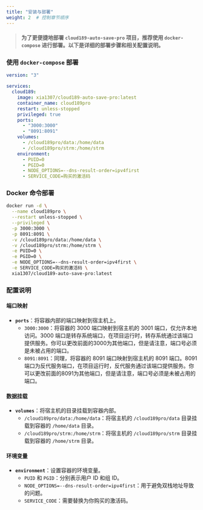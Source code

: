 ```yaml
---
title: "安装与部署"
weight: 2  # 控制章节顺序
---
```


> #### 为了更便捷地部署 `cloud189-auto-save-pro` 项目，推荐使用 `docker-compose` 进行部署。以下是详细的部署步骤和相关配置说明。


### 使用 `docker-compose` 部署

```yaml
version: "3"

services:
  cloud189:
    image: xia1307/cloud189-auto-save-pro:latest
    container_name: cloud189pro
    restart: unless-stopped
    privileged: true
    ports:
      - "3000:3000" 
      - "8091:8091"
    volumes:
      - /cloud189pro/data:/home/data
      - /cloud189pro/strm:/home/strm
    environment:
      - PUID=0
      - PGID=0
      - NODE_OPTIONS=--dns-result-order=ipv4first
      - SERVICE_CODE=购买的激活码

```
### Docker 命令部署
```bash
docker run -d \
  --name cloud189pro \
  --restart unless-stopped \
  --privileged \
  -p 3000:3000 \
  -p 8091:8091 \
  -v /cloud189pro/data:/home/data \
  -v /cloud189pro/strm:/home/strm \
  -e PUID=0 \
  -e PGID=0 \
  -e NODE_OPTIONS=--dns-result-order=ipv4first \
  -e SERVICE_CODE=购买的激活码 \
  xia1307/cloud189-auto-save-pro:latest
```


### 配置说明

#### 端口映射
- **`ports`**：将容器内部的端口映射到宿主机上。
  - `3000:3000`：将容器的 3000 端口映射到宿主机的 3001 端口，仅允许本地访问。3000 端口是转存系统端口，在项目运行时，转存系统通过该端口提供服务。你可以更改前面的3000为其他端口，但是请注意，端口号必须是未被占用的端口。
  - `8091:8091`：同理，将容器的 8091 端口映射到宿主机的 8091 端口。8091 端口为反代服务端口，在项目运行时，反代服务通过该端口提供服务。你可以更改前面的8091为其他端口，但是请注意，端口号必须是未被占用的端口。

#### 数据挂载
- **`volumes`**：将宿主机的目录挂载到容器内部。
  - `/cloud189pro/data:/home/data`：将宿主机的 `/cloud189pro/data` 目录挂载到容器的 `/home/data` 目录。
  - `/cloud189pro/strm:/home/strm`：将宿主机的 `/cloud189pro/strm` 目录挂载到容器的 `/home/strm` 目录。

#### 环境变量
- **`environment`**：设置容器的环境变量。
  - `PUID` 和 `PGID`：分别表示用户 ID 和组 ID。
  - `NODE_OPTIONS=--dns-result-order=ipv4first`：用于避免双栈地址导致的问题。
  - `SERVICE_CODE`：需要替换为你购买的激活码。
